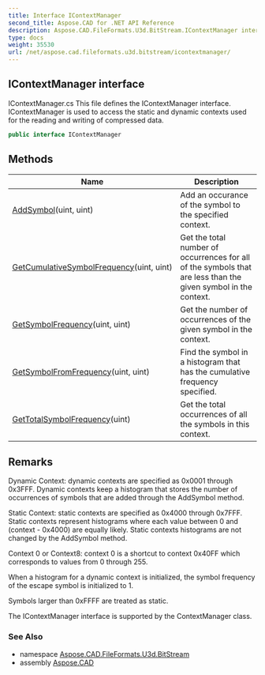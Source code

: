```yaml
---
title: Interface IContextManager
second_title: Aspose.CAD for .NET API Reference
description: Aspose.CAD.FileFormats.U3d.BitStream.IContextManager interface. IContextManager.cs This file defines the IContextManager interface. IContextManager is used to access the static and dynamic contexts used for the reading and writing of compressed data
type: docs
weight: 35530
url: /net/aspose.cad.fileformats.u3d.bitstream/icontextmanager/
---
```

## IContextManager interface

IContextManager.cs This file defines the IContextManager interface. IContextManager is used to access the static and dynamic contexts used for the reading and writing of compressed data.

```csharp
public interface IContextManager
```

## Methods

| Name | Description |
| --- | --- |
| [AddSymbol](../../aspose.cad.fileformats.u3d.bitstream/icontextmanager/addsymbol/)(uint, uint) | Add an occurance of the symbol to the specified context. |
| [GetCumulativeSymbolFrequency](../../aspose.cad.fileformats.u3d.bitstream/icontextmanager/getcumulativesymbolfrequency/)(uint, uint) | Get the total number of occurrences for all of the symbols that are less than the given symbol in the context. |
| [GetSymbolFrequency](../../aspose.cad.fileformats.u3d.bitstream/icontextmanager/getsymbolfrequency/)(uint, uint) | Get the number of occurrences of the given symbol in the context. |
| [GetSymbolFromFrequency](../../aspose.cad.fileformats.u3d.bitstream/icontextmanager/getsymbolfromfrequency/)(uint, uint) | Find the symbol in a histogram that has the cumulative frequency specified. |
| [GetTotalSymbolFrequency](../../aspose.cad.fileformats.u3d.bitstream/icontextmanager/gettotalsymbolfrequency/)(uint) | Get the total occurrences of all the symbols in this context. |

## Remarks

Dynamic Context: dynamic contexts are specified as 0x0001 through 0x3FFF. Dynamic contexts keep a histogram that stores the number of occurrences of symbols that are added through the AddSymbol method.

Static Context: static contexts are specified as 0x4000 through 0x7FFF. Static contexts represent histograms where each value between 0 and (context - 0x4000) are equally likely. Static contexts histograms are not changed by the AddSymbol method.

Context 0 or Context8: context 0 is a shortcut to context 0x40FF which corresponds to values from 0 through 255.

When a histogram for a dynamic context is initialized, the symbol frequency of the escape symbol is initialized to 1.

Symbols larger than 0xFFFF are treated as static.

The IContextManager interface is supported by the ContextManager class.

### See Also

* namespace [Aspose.CAD.FileFormats.U3d.BitStream](../../aspose.cad.fileformats.u3d.bitstream/)
* assembly [Aspose.CAD](../../)


